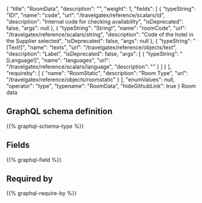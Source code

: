 {
  "title": "RoomData",
  "description": "",
  "weight": 1,
  "fields": [
    {
      "typeString": "ID!",
      "name": "code",
      "url": "/travelgatex/reference/scalars/id",
      "description": "Internal code for checking availability",
      "isDeprecated": false,
      "args": null
    },
    {
      "typeString": "String!",
      "name": "roomCode",
      "url": "/travelgatex/reference/scalars/string",
      "description": "Code of the hotel in the Supplier selected",
      "isDeprecated": false,
      "args": null
    },
    {
      "typeString": "[Text!]",
      "name": "texts",
      "url": "/travelgatex/reference/objects/text",
      "description": "Label",
      "isDeprecated": false,
      "args": [
        {
          "typeString": "[Language!]",
          "name": "languages",
          "url": "/travelgatex/reference/scalars/language",
          "description": ""
        }
      ]
    }
  ],
  "requireby": [
    {
      "name": "RoomStatic",
      "description": "Room Type",
      "url": "/travelgatex/reference/objects/roomstatic"
    }
  ],
  "enumValues": null,
  "operator": "type",
  "typename": "RoomData",
  "hideGithubLink": true
}
Room data
## GraphQL schema definition

{{% graphql-schema-type %}}

## Fields

{{% graphql-field %}}

## Required by

{{% graphql-require-by %}}
